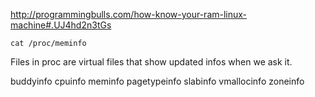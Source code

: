 http://programmingbulls.com/how-know-your-ram-linux-machine#.UJ4hd2n3tGs

```
cat /proc/meminfo
```

Files in proc are virtual files that show updated infos when we ask it.

buddyinfo
cpuinfo
meminfo
pagetypeinfo
slabinfo
vmallocinfo
zoneinfo